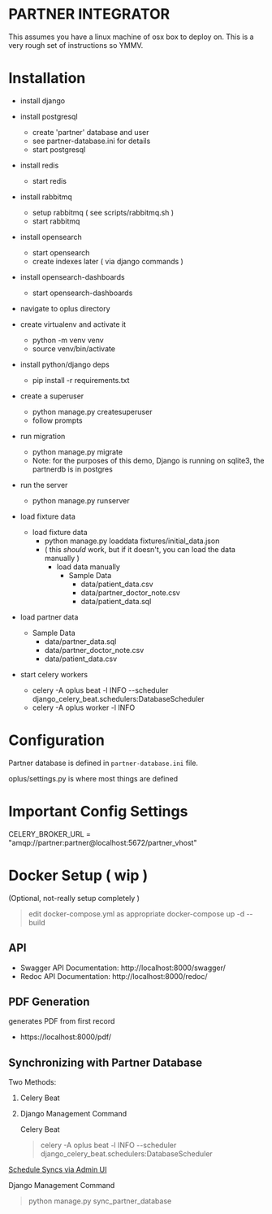 # PARTNER INTEGRATOR

 This assumes you have a linux machine of osx box to deploy on. 
 This is a very rough set of instructions so YMMV.

# Installation

- install django
- install postgresql
   - create 'partner' database and user
   - see partner-database.ini for details
   - start postgresql
- install redis
  - start redis
- install rabbitmq
  - setup rabbitmq ( see scripts/rabbitmq.sh )
  - start rabbitmq
- install opensearch
  - start opensearch
  - create indexes later ( via django commands )
- install opensearch-dashboards
   - start opensearch-dashboards

- navigate to oplus directory
- create virtualenv and activate it
  - python -m venv venv
  - source venv/bin/activate
- install python/django deps
  - pip install -r requirements.txt
- create a superuser
  - python manage.py createsuperuser
  - follow prompts
- run migration
  - python manage.py migrate
  - Note: for the purposes of this demo, Django is running on sqlite3, the partnerdb is in postgres
- run the server
  - python manage.py runserver
- load fixture data
  - load fixture data
    - python manage.py loaddata fixtures/initial_data.json
    - ( this *should* work, but if it doesn't, you can load the data manually )
      - load data manually
        - Sample Data
          - data/patient_data.csv
          - data/partner_doctor_note.csv
          - data/patient_data.sql
- load partner data
  - Sample Data
    - data/partner_data.sql
    - data/partner_doctor_note.csv
    - data/patient_data.csv
- start celery workers
  - celery -A oplus beat -l INFO --scheduler django_celery_beat.schedulers:DatabaseScheduler
  - celery -A oplus worker -l INFO

# Configuration

Partner database is defined in `partner-database.ini` file.

oplus/settings.py is where most things are defined

# Important Config Settings
CELERY_BROKER_URL = "amqp://partner:partner@localhost:5672/partner_vhost"


# Docker Setup ( wip )

   (Optional, not-really setup completely )
  > edit docker-compose.yml as appropriate
  > docker-compose up -d --build

  
## API

- Swagger API Documentation: http://localhost:8000/swagger/
- Redoc API Documentation: http://localhost:8000/redoc/

## PDF Generation

generates PDF from first record

- https://localhost:8000/pdf/

## Synchronizing with Partner Database

Two Methods:
1. Celery Beat
2. Django Management Command
  
    Celery Beat
    > celery -A oplus beat -l INFO --scheduler django_celery_beat.schedulers:DatabaseScheduler

[Schedule Syncs via Admin UI](http://127.0.0.1:8000/admin/django_celery_beat/periodictask/)

Django Management Command
> python manage.py sync_partner_database
